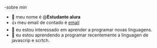 -sobre min

- 👋 meu nome é @**Estudante alura**
- 👍 meu email de contado é [email](lucas.pilato@escola.pr.gov.br)
- 👀 eu estou interessado em aprender a programar novas linguagens.
- 🌱 eu estou aprendendo a programar recentemente a linguagen de javascrip e scrtch.


